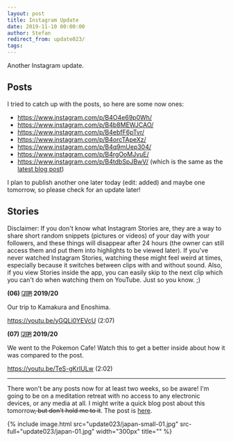 ```yaml
---
layout: post
title: Instagram Update
date: 2019-11-10 00:00:00
author: Stefan
redirect_from: update023/
tags:
---
```


Another Instagram update.

## Posts
I tried to catch up with the posts, so here are some now ones:

- <https://www.instagram.com/p/B4O4e69p0Wh/>
- <https://www.instagram.com/p/B4b8MEWJCAO/>
- <https://www.instagram.com/p/B4ebfF6pTvr/>
- <https://www.instagram.com/p/B4orcTApeXz/>
- <https://www.instagram.com/p/B4q9mUep304/>
- <https://www.instagram.com/p/B4rgOoMJvuE/>
- <https://www.instagram.com/p/B4tdbSpJBwV/> (which is the same as the [latest blog post](/update024))

I plan to publish another one later today (edit: added) and maybe one tomorrow, so please check for an update later!

## Stories
Disclaimer: If you don't know what Instagram Stories are, they are a way to share short random snippets (pictures or videos) of your day with your followers, and these things will disappear after 24 hours (the owner can still access them and put them into highlights to be viewed later). If you've never watched Instagram Stories, watching these might feel weird at times, especially because it switches between clips with and without sound. Also, if you view Stories inside the app, you can easily skip to the next clip which you can't do when watching them on YouTube. Just so you know. ;)

**(06) 🇯🇵 2019/20**

Our trip to Kamakura and Enoshima.

<https://youtu.be/yGQLi0YEVcU> (2:07)

**(07) 🇯🇵 2019/20**

We went to the Pokemon Cafe! Watch this to get a better inside about how it was compared to the post.

<https://youtu.be/TeS-gKrIULw> (2:02)

---

There won't be any posts now for at least two weeks, so be aware! I'm going to be on a meditation retreat with no access to any electronic devices, or any media at all. I might write a quick blog post about this tomorrow~~, but don't hold me to it~~. The post is [here](/update024).

{% include image.html src="update023/japan-small-01.jpg" src-full="update023/japan-01.jpg"  width="300px" title="" %}
